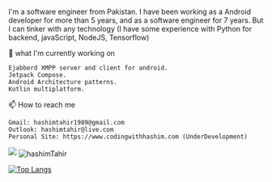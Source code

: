 I'm a software engineer from Pakistan. I have been working as a Android developer for more than 5 years, and as a software engineer for 7 years. But I can tinker with any technology (I have some experience with Python for backend, javaScript, NodeJS, Tensorflow)

🌱 what I'm currently working on

    Ejabberd XMPP server and client for android. 
    Jetpack Compose.
    Android Architecture patterns.
    Kotlin multiplatform.
    
    


📫 How to reach me

    Gmail: hashimtahir1989@gmail.com
    Outlook: hashimtahir@live.com
    Personal Site: https://www.codingwithhashim.com (UnderDevelopment)



<img src='https://github-readme-stats.vercel.app/api?username=hashimTahir&show_icons=true&theme=radical&count_private=true'/>


<img align="center" src="https://github-readme-streak-stats.herokuapp.com/?user=hashimTahir&count_private=true&theme=radical" alt="hashimTahir" />


[![Top Langs](https://github-readme-stats.vercel.app/api/top-langs/?username=hashimTahir&layout=compact&text_color=daf7dc&bg_color=151515)](https://github.com/hashimTahir/github-readme-stats)



